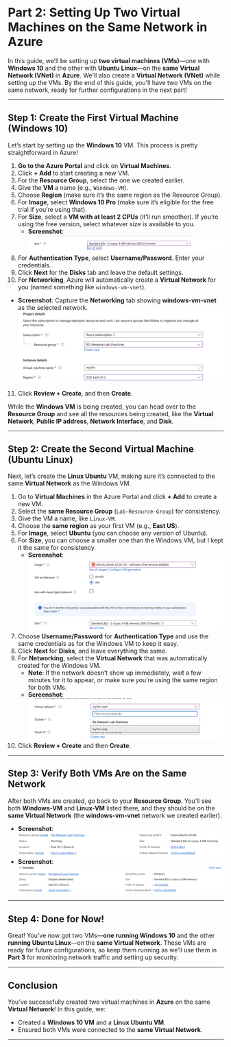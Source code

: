 # Part 2: Setting Up Two Virtual Machines on the Same Network in Azure

In this guide, we’ll be setting up **two virtual machines (VMs)**—one with **Windows 10** and the other with **Ubuntu Linux**—on the **same Virtual Network (VNet)** in **Azure**. We'll also create a **Virtual Network (VNet)** while setting up the VMs. By the end of this guide, you'll have two VMs on the same network, ready for further configurations in the next part!

---

## Step 1: Create the First Virtual Machine (Windows 10)

Let’s start by setting up the **Windows 10** VM. This process is pretty straightforward in Azure!

1. **Go to the Azure Portal** and click on **Virtual Machines**.
2. Click **+ Add** to start creating a new VM.
3. For the **Resource Group**, select the one we created earlier.
4. Give the **VM** a name (e.g., `Windows-VM`).
5. Choose **Region** (make sure it’s the same region as the Resource Group).
6. For **Image**, select **Windows 10 Pro** (make sure it’s eligible for the free trial if you’re using that).
7. For **Size**, select a **VM with at least 2 CPUs** (it’ll run smoother). If you’re using the free version, select whatever size is available to you.
   - **Screenshot**: ![Choose VM](images/screenshot5.png)
8. For **Authentication Type**, select **Username/Password**. Enter your credentials.
9. Click **Next** for the **Disks** tab and leave the default settings.
10. For **Networking**, Azure will automatically create a **Virtual Network** for you (named something like `windows-vm-vnet`).
   - **Screenshot**: Capture the **Networking** tab showing **windows-vm-vnet** as the selected network.![Selected Network](images/screenshot6.png)
11. Click **Review + Create**, and then **Create**.

While the **Windows VM** is being created, you can head over to the **Resource Group** and see all the resources being created, like the **Virtual Network**, **Public IP address**, **Network Interface**, and **Disk**.

---

## Step 2: Create the Second Virtual Machine (Ubuntu Linux)

Next, let’s create the **Linux Ubuntu** VM, making sure it’s connected to the same **Virtual Network** as the Windows VM.

1. Go to **Virtual Machines** in the Azure Portal and click **+ Add** to create a new VM.
2. Select the **same Resource Group** (`Lab-Resource-Group`) for consistency.
3. Give the VM a name, like `Linux-VM`.
4. Choose the **same region** as your first VM (e.g., **East US**).
5. For **Image**, select **Ubuntu** (you can choose any version of Ubuntu).
6. For **Size**, you can choose a smaller one than the Windows VM, but I kept it the same for consistency.
   - **Screenshot**: ![Choose Linux VM](images/screenshot7.png)
7. Choose **Username/Password** for **Authentication Type** and use the same credentials as for the Windows VM to keep it easy.
8. Click **Next** for **Disks**, and leave everything the same.
9. For **Networking**, select the **Virtual Network** that was automatically created for the Windows VM.
   - **Note**: If the network doesn’t show up immediately, wait a few minutes for it to appear, or make sure you’re using the same region for both VMs.
   - **Screenshot**: ![Same Network](images/screenshot8.png)
10. Click **Review + Create** and then **Create**.

---

## Step 3: Verify Both VMs Are on the Same Network

After both VMs are created, go back to your **Resource Group**. You’ll see both **Windows-VM** and **Linux-VM** listed there, and they should be on the **same Virtual Network** (the **windows-vm-vnet** network we created earlier).

- **Screenshot**: ![WindowsVM](images/screenshot9.png)
- **Screenshot**: ![LinuxVM](images/screenshot10.png)

---

## Step 4: Done for Now!

Great! You’ve now got two VMs—**one running Windows 10** and the other **running Ubuntu Linux**—on the **same Virtual Network**. These VMs are ready for future configurations, so keep them running as we’ll use them in **Part 3** for monitoring network traffic and setting up security.

---

## Conclusion

You’ve successfully created two virtual machines in **Azure** on the same **Virtual Network**! In this guide, we:
- Created a **Windows 10 VM** and a **Linux Ubuntu VM**.
- Ensured both VMs were connected to the **same Virtual Network**.
---
